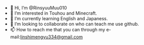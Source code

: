 - 👋 Hi, I’m @RinsyuuMuu010
- 👀 I’m interested in Touhou and Minecraft.
- 🌱 I’m currently learning English and Japaness.
- 💞️ I’m looking to collaborate on who can teach me use github.
- 📫 How to reach me that you can through my e-mail:linshimengyu334@gmail.com

<!---
RinsyuuMuu010/RinsyuuMuu010 is a ✨ special ✨ repository because its `README.md` (this file) appears on your GitHub profile.
You can click the Preview link to take a look at your changes.
--->
